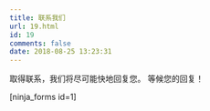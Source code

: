 ```yaml
---
title: 联系我们
url: 19.html
id: 19
comments: false
date: 2018-08-25 13:23:31
---
```


取得联系，我们将尽可能快地回复您。 等候您的回复！

\[ninja_forms id=1\]